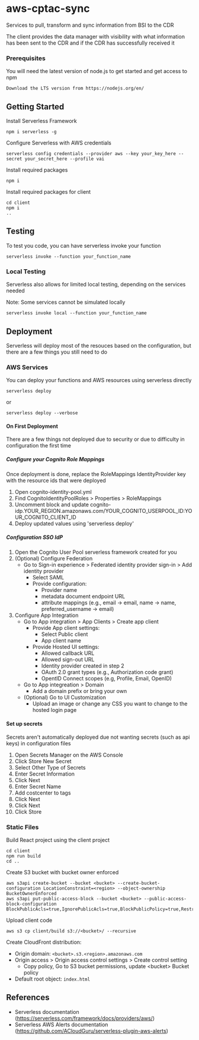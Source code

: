 # aws-cptac-sync

Services to pull, transform and sync information from BSI to the CDR

The client provides the data manager with visibility with what information has been sent to the CDR and if the CDR has successfully received it

### Prerequisites

You will need the latest version of node.js to get started and get access to npm

```
Download the LTS version from https://nodejs.org/en/
```

## Getting Started

Install Serverless Framework

```
npm i serverless -g
```

Configure Serverless with AWS credentials

```
serverless config credentials --provider aws --key your_key_here --secret your_secret_here --profile vai
```

Install required packages

```
npm i
```

Install required packages for client

```
cd client
npm i
..
```

## Testing

To test you code, you can have serverless invoke your function

```
serverless invoke --function your_function_name
```

### Local Testing

Serverless also allows for limited local testing, depending on the services needed

Note: Some services cannot be simulated locally

```
serverless invoke local --function your_function_name
```

## Deployment

Serverless will deploy most of the resouces based on the configuration, but there are a few things you still need to do

### AWS Services

You can deploy your functions and AWS resources using serverless directly

```
serverless deploy
```

or

```
serverless deploy --verbose
```

#### On First Deployment

There are a few things not deployed due to security or due to difficulty in configuration the first time

##### Configure your Cognito Role Mappings

Once deployment is done, replace the RoleMappings IdentityProvider key with the resource ids that were deployed

1. Open cognito-identity-pool.yml
2. Find CognitoIdentityPoolRoles > Properties > RoleMappings
3. Uncomment block and update cognito-idp.YOUR_REGION.amazonaws.com/YOUR_COGNITO_USERPOOL_ID:YOUR_COGNITO_CLIENT_ID
4. Deploy updated values using 'serverless deploy'

##### Configuration SSO IdP

1. Open the Cognito User Pool serverless framework created for you
2. (Optional) Configure Federation
   - Go to Sign-in experience > Federated identity provider sign-in > Add identity provider
      - Select SAML
      - Provide configuration:
         - Provider name
         - metadata document endpoint URL
         - attribute mappings (e.g., email -> email, name -> name, preferred_username -> email)
3. Configure App Integration
   - Go to App integration > App Clients > Create app client
      - Provide App client settings:
         - Select Public client
         - App client name
      - Provide Hosted UI settings:
         - Allowed callback URL
         - Allowed sign-out URL
         - Identity provider created in step 2
         - OAuth 2.0 grant types (e.g., Authorization code grant)
         - OpentID Connect scopes (e.g, Profile, Email, OpenID)
   - Go to App integreation > Domain
      - Add a domain prefix or bring your own
   - (Optional) Go to UI Customization
      - Upload an image or change any CSS you want to change to the hosted login page

#### Set up secrets

Secrets aren't automatically deployed due not wanting secrets (such as api keys) in configuration files

1. Open Secrets Manager on the AWS Console
2. Click Store New Secret
3. Select Other Type of Secrets
4. Enter Secret Information
5. Click Next
6. Enter Secret Name
7. Add costcenter to tags
8. Click Next
9. Click Next
10. Click Store

### Static Files

Build React project using the client project

```
cd client
npm run build
cd ..
```

Create S3 bucket with bucket owner enforced
```
aws s3api create-bucket --bucket <bucket> --create-bucket-configuration LocationConstraint=<region> --object-ownership BucketOwnerEnforced
aws s3api put-public-access-block --bucket <bucket> --public-access-block-configuration BlockPublicAcls=true,IgnorePublicAcls=true,BlockPublicPolicy=true,RestrictPublicBuckets=true
```
Upload client code
```
aws s3 cp client/build s3://<bucket>/ --recursive
```
Create CloudFront distribution:
   - Origin domain: `<bucket>.s3.<region>.amazonaws.com`
   - Origin access > Origin access control settings > Create control setting
      - Copy policy, Go to S3 bucket permissions, update \<bucket> Bucket policy
   - Default root object: `index.html`

## References

* Serverless documentation (https://serverless.com/framework/docs/providers/aws/)
* Serverless AWS Alerts documentation (https://github.com/ACloudGuru/serverless-plugin-aws-alerts)
